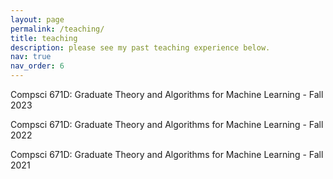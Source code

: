 ```yaml
---
layout: page
permalink: /teaching/
title: teaching
description: please see my past teaching experience below.
nav: true
nav_order: 6
---
```


Compsci 671D: Graduate Theory and Algorithms for Machine Learning - Fall 2023

Compsci 671D: Graduate Theory and Algorithms for Machine Learning - Fall 2022

Compsci 671D: Graduate Theory and Algorithms for Machine Learning - Fall 2021

